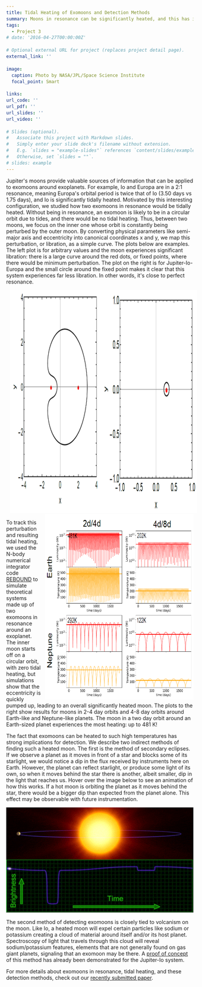 ```yaml
---
title: Tidal Heating of Exomoons and Detection Methods
summary: Moons in resonance can be significantly heated, and this has implications for exomoon detection.
tags:
  - Project 3
# date: '2016-04-27T00:00:00Z'

# Optional external URL for project (replaces project detail page).
external_link: ''

image:
  caption: Photo by NASA/JPL/Space Science Institute
  focal_point: Smart

links:
url_code: ''
url_pdf: ''
url_slides: ''
url_video: ''

# Slides (optional).
#   Associate this project with Markdown slides.
#   Simply enter your slide deck's filename without extension.
#   E.g. `slides = "example-slides"` references `content/slides/example-slides.md`.
#   Otherwise, set `slides = ""`.
# slides: example
---
```


Jupiter's moons provide valuable sources of information that can be applied to exomoons around exoplanets. For example, Io and Europa are in a 2:1 resonance, meaning Europa's orbital period is twice that of Io (3.50 days vs 1.75 days), and Io is significantly tidally heated. Motivated by this interesting configuration, we studied how two exomoons in resonance would be tidally heated. Without being in resonance, an exomoon is likely to be in a circular orbit due to tides, and there would be no tidal heating. Thus, between two moons, we focus on the inner one whose orbit is constantly being perturbed by the outer moon. By converting physical parameters like semi-major axis and eccentricity into canonical coordinates x and y, we map this perturbation, or libration, as a simple curve. The plots below are examples. The left plot is for arbitrary values and the moon experiences significant libration: there is a large curve around the red dots, or fixed points, where there would be minimum perturbation. The plot on the right is for Jupiter-Io-Europa and the small circle around the fixed point makes it clear that this system experiences far less libration. In other words, it's close to perfect resonance.

<img style="padding-left: 10px; padding-bottom: 0px; padding-top: 0px" src="./contours.png" width="800px" height="600px">

<img style="float: right; padding-left: 10px; padding-bottom: 0px; padding-top: 0px" src="./heating.PNG" width="400px" height="500px">

To track this perturbation and resulting tidal heating, we used the N-body numerical integrator code [REBOUND](https://rebound.readthedocs.io/en/latest/) to simulate theoretical systems made up of two exomoons in resonance around an exoplanet. The inner moon starts off on a circular orbit, with zero tidal heating, but simulations show that the eccentricity is quickly pumped up, leading to an overall significantly heated moon. The plots to the right show results for moons in 2-4 day orbits and 4-8 day orbits around Earth-like and Neptune-like planets. The moon in a two day orbit around an Earth-sized planet experiences the most heating: up to 481 K!

The fact that exomoons can be heated to such high temperatures has strong implications for detection. We describe two indirect methods of finding such a heated moon. The first is the method of secondary eclipses. If we observe a planet as it moves in front of a star and blocks some of its starlight, we would notice a dip in the flux received by instruments here on Earth. However, the planet can reflect starlight, or produce some light of its own, so when it moves behind the star there is another, albeit smaller, dip in the light that reaches us. Hover over the image below to see an animation of how this works. If a hot moon is orbiting the planet as it moves behind the star, there would be a bigger dip than expected from the planet alone. This effect may be observable with future instrumentation.
<!---
 <img id="myimage" style="padding-left: 10px; padding-bottom: 0px; padding-top: 0px" src="./transit.gif" width="500px" height="500px">
--->
<img src="./transitstill2.PNG" width="800px" onmouseover="this.src='./transit.gif'" onmouseout="this.src='./transitstill2.PNG'" />

The second method of detecting exomoons is closely tied to volcanism on the moon. Like Io, a heated moon will expel certain particles like sodium or potassium creating a cloud of material around itself and/or its host planet. Spectroscopy of light that travels through this cloud will reveal sodium/potassium features, elements that are not generally found on gas giant planets, signaling that an exomoon may be there. A [proof of concept](https://iopscience.iop.org/article/10.3847/1538-4357/ab40cc#apjab40ccs3) of this method has already been demonstrated for the Jupiter-Io system.

For more details about exomoons in resonance, tidal heating, and these detection methods, check out our [recently submitted paper](https://arxiv.org/abs/2206.11368).
